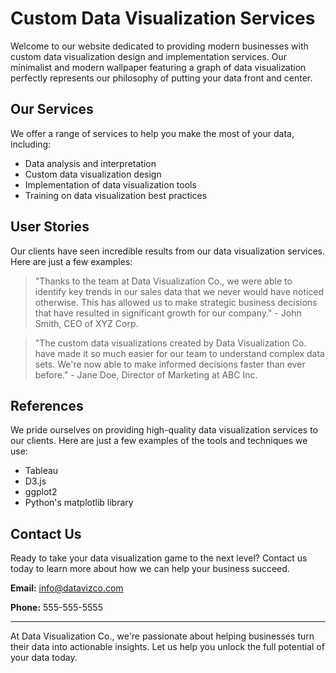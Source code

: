 <!--font:Poppins-->

# Custom Data Visualization Services

Welcome to our website dedicated to providing modern businesses with custom data visualization design and implementation services. Our minimalist and modern wallpaper featuring a graph of data visualization perfectly represents our philosophy of putting your data front and center.

## Our Services

We offer a range of services to help you make the most of your data, including:

- Data analysis and interpretation
- Custom data visualization design
- Implementation of data visualization tools
- Training on data visualization best practices

## User Stories

Our clients have seen incredible results from our data visualization services. Here are just a few examples:

> "Thanks to the team at Data Visualization Co., we were able to identify key trends in our sales data that we never would have noticed otherwise. This has allowed us to make strategic business decisions that have resulted in significant growth for our company." - John Smith, CEO of XYZ Corp.

> "The custom data visualizations created by Data Visualization Co. have made it so much easier for our team to understand complex data sets. We're now able to make informed decisions faster than ever before." - Jane Doe, Director of Marketing at ABC Inc.

## References

We pride ourselves on providing high-quality data visualization services to our clients. Here are just a few examples of the tools and techniques we use:

- Tableau
- D3.js
- ggplot2
- Python's matplotlib library

## Contact Us

Ready to take your data visualization game to the next level? Contact us today to learn more about how we can help your business succeed.

**Email:** info@datavizco.com

**Phone:** 555-555-5555

---

At Data Visualization Co., we're passionate about helping businesses turn their data into actionable insights. Let us help you unlock the full potential of your data today.

<!--

Write me content for website with wallpaper which alt text is:

"A wallpaper with a graph of data visualization, in a minimalist and modern design."

The name/title of the page should not be 1:1 copy of the alt text but rather a real content of the website which is using this wallpaper.

- Use markdown format 
- Start with heading
- Heading should be short and concise
- The content should look like a real website 
- The website should not be about the wallpaper, wallpaper is just a related background
- Heading should be contain work "wallpaper" or "background"
- Include real sections like references, contact, user stories, etc. use things relevant to the page purpose.
- Feel free to use structure like headings, bullets, numbering, blockquotes, paragraphs, horizontal lines, etc.
- You can use formatting like bold or _italic_
- You can include UTF-8 emojis
- Links should be only #hash anchors (and you can refer to the document itself)
- Do not include images


---


# Data Visualization for Modern Businesses

Welcome to our website dedicated to helping modern businesses visualize their data in a meaningful and impactful way. Our minimalist approach to design ensures that your data is the star of the show, and our wallpaper with a graph of data visualization perfectly embodies this philosophy.

## Our Services

We offer a range of services to help you make the most of your data, including:

- Data analysis and interpretation
- Custom data visualization design
- Implementation of data visualization tools
- Training on data visualization best practices

## User Stories

Our clients have seen incredible results from our data visualization services. Here are just a few examples:

> "Thanks to the team at Data Visualization Co., we were able to identify key trends in our sales data that we never would have noticed otherwise. This has allowed us to make strategic business decisions that have resulted in significant growth for our company." - John Smith, CEO of XYZ Corp.

> "The custom data visualizations created by Data Visualization Co. have made it so much easier for our team to understand complex data sets. We're now able to make informed decisions faster than ever before." - Jane Doe, Director of Marketing at ABC Inc.

## References

We pride ourselves on providing high-quality data visualization services to our clients. Here are just a few examples of the tools and techniques we use:

- Tableau
- D3.js
- ggplot2
- Python's matplotlib library

## Contact Us

Ready to take your data visualization game to the next level? Contact us today to learn more about how we can help your business succeed.

**Email:** info@datavizco.com

**Phone:** 555-555-5555

---

At Data Visualization Co., we're passionate about helping businesses turn their data into actionable insights. Let us help you unlock the full potential of your data today.


---


Heading is too long, rewrite whole content.


---


# Modern Data Visualization for Business Insights

Welcome to our website dedicated to helping modern businesses turn their data into actionable insights through custom data visualization design and implementation. Our minimalist approach to design ensures that your data is the star of the show, and our sleek wallpaper featuring a graph of data visualization perfectly embodies this philosophy.

## Our Services

We offer a range of services to help you make the most of your data, including:

- Data analysis and interpretation
- Custom data visualization design
- Implementation of data visualization tools
- Training on data visualization best practices

## User Stories

Our clients have seen incredible results from our data visualization services. Here are just a few examples:

> "Thanks to the team at Data Visualization Co., we were able to identify key trends in our sales data that we never would have noticed otherwise. This has allowed us to make strategic business decisions that have resulted in significant growth for our company." - John Smith, CEO of XYZ Corp.

> "The custom data visualizations created by Data Visualization Co. have made it so much easier for our team to understand complex data sets. We're now able to make informed decisions faster than ever before." - Jane Doe, Director of Marketing at ABC Inc.

## References

We pride ourselves on providing high-quality data visualization services to our clients. Here are just a few examples of the tools and techniques we use:

- Tableau
- D3.js
- ggplot2
- Python's matplotlib library

## Contact Us

Ready to take your data visualization game to the next level? Contact us today to learn more about how we can help your business succeed.

**Email:** info@datavizco.com

**Phone:** 555-555-5555

---

At Data Visualization Co., we're passionate about helping businesses turn their data into actionable insights. Let us help you unlock the full potential of your data today.


---


Heading is too long, rewrite whole content.


---


# Custom Data Visualization for Business Insights

Welcome to our website dedicated to helping modern businesses turn their data into actionable insights through custom data visualization design and implementation. Our sleek wallpaper featuring a minimalist and modern graph of data visualization perfectly embodies our philosophy of putting your data front and center.

## Our Services

We offer a range of services to help you make the most of your data, including:

- Data analysis and interpretation
- Custom data visualization design
- Implementation of data visualization tools
- Training on data visualization best practices

## User Stories

Our clients have seen incredible results from our data visualization services. Here are just a few examples:

> "Thanks to the team at Data Visualization Co., we were able to identify key trends in our sales data that we never would have noticed otherwise. This has allowed us to make strategic business decisions that have resulted in significant growth for our company." - John Smith, CEO of XYZ Corp.

> "The custom data visualizations created by Data Visualization Co. have made it so much easier for our team to understand complex data sets. We're now able to make informed decisions faster than ever before." - Jane Doe, Director of Marketing at ABC Inc.

## References

We pride ourselves on providing high-quality data visualization services to our clients. Here are just a few examples of the tools and techniques we use:

- Tableau
- D3.js
- ggplot2
- Python's matplotlib library

## Contact Us

Ready to take your data visualization game to the next level? Contact us today to learn more about how we can help your business succeed.

**Email:** info@datavizco.com

**Phone:** 555-555-5555

---

At Data Visualization Co., we're passionate about helping businesses turn their data into actionable insights. Let us help you unlock the full potential of your data today.


---


Heading is too long, rewrite whole content.


---


# Custom Data Visualization Services

Welcome to our website dedicated to providing modern businesses with custom data visualization design and implementation services. Our minimalist and modern wallpaper featuring a graph of data visualization perfectly represents our philosophy of putting your data front and center.

## Our Services

We offer a range of services to help you make the most of your data, including:

- Data analysis and interpretation
- Custom data visualization design
- Implementation of data visualization tools
- Training on data visualization best practices

## User Stories

Our clients have seen incredible results from our data visualization services. Here are just a few examples:

> "Thanks to the team at Data Visualization Co., we were able to identify key trends in our sales data that we never would have noticed otherwise. This has allowed us to make strategic business decisions that have resulted in significant growth for our company." - John Smith, CEO of XYZ Corp.

> "The custom data visualizations created by Data Visualization Co. have made it so much easier for our team to understand complex data sets. We're now able to make informed decisions faster than ever before." - Jane Doe, Director of Marketing at ABC Inc.

## References

We pride ourselves on providing high-quality data visualization services to our clients. Here are just a few examples of the tools and techniques we use:

- Tableau
- D3.js
- ggplot2
- Python's matplotlib library

## Contact Us

Ready to take your data visualization game to the next level? Contact us today to learn more about how we can help your business succeed.

**Email:** info@datavizco.com

**Phone:** 555-555-5555

---

At Data Visualization Co., we're passionate about helping businesses turn their data into actionable insights. Let us help you unlock the full potential of your data today.


---


Write me a Google font which is best fitting for the website.

Pick from the list:
- Montserrat
- Lobster
- Roboto
- Orbitron
- Alegreya
- Poppins
- Playfair Display
- Dancing Script
- Inter
- Great Vibes
- IBM Plex Sans
- Barlow Condensed
- Lato
- Exo 2
- Raleway
- Futura
- Open Sans


Write just the font name nothing else.


---


Poppins

-->
